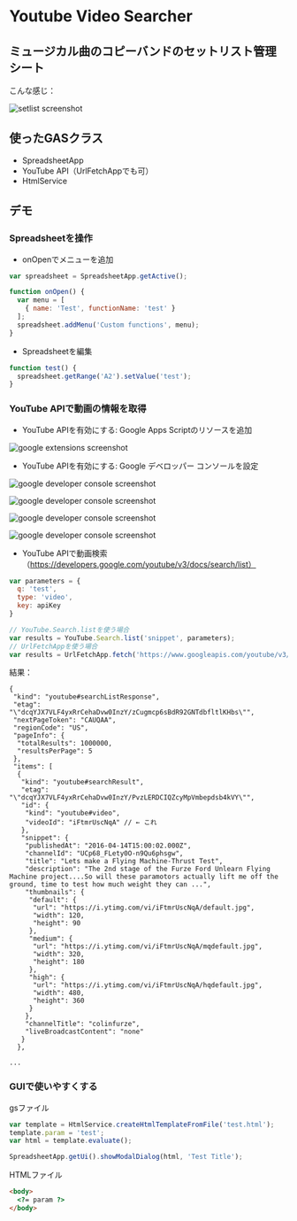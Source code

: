 # Youtube Video Searcher

## ミュージカル曲のコピーバンドのセットリスト管理シート

こんな感じ：

![setlist screenshot](/basic/YoutubeVideoSearcher/images/setlist.png)

## 使ったGASクラス
- SpreadsheetApp
- YouTube API（UrlFetchAppでも可）
- HtmlService

## デモ
### Spreadsheetを操作
- onOpenでメニューを追加
```javascript
var spreadsheet = SpreadsheetApp.getActive(); 

function onOpen() {
  var menu = [
    { name: 'Test', functionName: 'test' }
  ];
  spreadsheet.addMenu('Custom functions', menu);
}
```
- Spreadsheetを編集
```javascript
function test() {
  spreadsheet.getRange('A2').setValue('test');
}
```

### YouTube APIで動画の情報を取得
- YouTube APIを有効にする: Google Apps Scriptのリソースを追加

![google extensions screenshot](/basic/YoutubeVideoSearcher/images/google_extensions.png)

- YouTube APIを有効にする: Google デベロッパー コンソールを設定

![google developer console screenshot](/basic/YoutubeVideoSearcher/images/google_developer_console.png)

![google developer console screenshot](/basic/YoutubeVideoSearcher/images/google_developer_console_2.png)

![google developer console screenshot](/basic/YoutubeVideoSearcher/images/google_developer_console_3.png)

![google developer console screenshot](/basic/YoutubeVideoSearcher/images/google_developer_console_4.png)

- YouTube APIで動画検索（https://developers.google.com/youtube/v3/docs/search/list）
```javascript
var parameters = {
  q: 'test',
  type: 'video',
  key: apiKey
}

// YouTube.Search.listを使う場合
var results = YouTube.Search.list('snippet', parameters);
// UrlFetchAppを使う場合
var results = UrlFetchApp.fetch('https://www.googleapis.com/youtube/v3/search?part=snippet&q=test&type=video&key=' + apiKey).getContentText();
```

結果：
```
{
 "kind": "youtube#searchListResponse",
 "etag": "\"dcqYJX7VLF4yxRrCehaDvw0InzY/zCugmcp6sBdR92GNTdbfltlKHbs\"",
 "nextPageToken": "CAUQAA",
 "regionCode": "US",
 "pageInfo": {
  "totalResults": 1000000,
  "resultsPerPage": 5
 },
 "items": [
  {
   "kind": "youtube#searchResult",
   "etag": "\"dcqYJX7VLF4yxRrCehaDvw0InzY/PvzLERDCIQZcyMpVmbepdsb4kVY\"",
   "id": {
    "kind": "youtube#video",
    "videoId": "iFtmrUscNqA" // ← これ
   },
   "snippet": {
    "publishedAt": "2016-04-14T15:00:02.000Z",
    "channelId": "UCp68_FLety0O-n9Qu6phsgw",
    "title": "Lets make a Flying Machine-Thrust Test",
    "description": "The 2nd stage of the Furze Ford Unlearn Flying Machine project....So will these paramotors actually lift me off the ground, time to test how much weight they can ...",
    "thumbnails": {
     "default": {
      "url": "https://i.ytimg.com/vi/iFtmrUscNqA/default.jpg",
      "width": 120,
      "height": 90
     },
     "medium": {
      "url": "https://i.ytimg.com/vi/iFtmrUscNqA/mqdefault.jpg",
      "width": 320,
      "height": 180
     },
     "high": {
      "url": "https://i.ytimg.com/vi/iFtmrUscNqA/hqdefault.jpg",
      "width": 480,
      "height": 360
     }
    },
    "channelTitle": "colinfurze",
    "liveBroadcastContent": "none"
   }
  },

...

```

### GUIで使いやすくする
gsファイル
```javascript
var template = HtmlService.createHtmlTemplateFromFile('test.html');
template.param = 'test';
var html = template.evaluate();

SpreadsheetApp.getUi().showModalDialog(html, 'Test Title');
```

HTMLファイル
```html
<body>
  <?= param ?>
</body>
```
